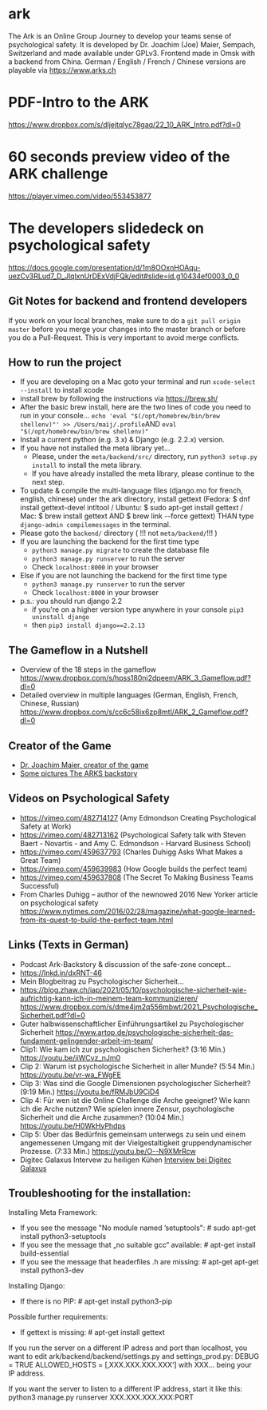 # ark
The Ark is an Online Group Journey to develop your teams sense of psychological safety. It is developed by Dr. Joachim (Joe) Maier, Sempach, Switzerland and made available under GPLv3. Frontend made in Omsk with a backend from China. German / English / French / Chinese versions are playable via https://www.arks.ch
# PDF-Intro to the ARK
https://www.dropbox.com/s/dljejtqlyc78gaq/22_10_ARK_Intro.pdf?dl=0
# 60 seconds preview video of the ARK challenge
https://player.vimeo.com/video/553453877
# The developers slidedeck on psychological safety
https://docs.google.com/presentation/d/1m8OOxnHOAqu-uezCv3RLud7_D_JlqlxnUrDExVdjFQk/edit#slide=id.g10434ef0003_0_0
## Git Notes for backend and frontend developers
If you work on your local branches, make sure to do a `git pull origin master` before you merge your changes into the master branch or before you do a Pull-Request. This is very important to avoid merge conflicts.
## How to run the project 
- If you are developing on a Mac goto your terminal and run ```xcode-select --install``` to install xcode
- install brew by following the instructions via https://brew.sh/
- After the basic brew install, here are the two lines of code you need to run in your console…
```echo 'eval "$(/opt/homebrew/bin/brew shellenv)"' >> /Users/maij/.profile```AND ```eval "$(/opt/homebrew/bin/brew shellenv)"```
- Install a current python (e.g. 3.x) & Django (e.g. 2.2.x) version.
- If you have not installed the meta library yet...
    - Please, under the ```meta/backend/src/``` directory, run ```python3 setup.py install``` to install the meta library.
    - If you have already installed the meta library, please continue to the next step.
- To update & compile the multi-language files (django.mo for french, english, chinese) under the ark directory, install gettext (Fedora: $ dnf install gettext-devel intltool / Ubuntu: $ sudo apt-get install gettext / Mac: $ brew install gettext AND $ brew link --force gettext) THAN type ```django-admin compilemessages``` in the terminal.
- Please goto the ```backend/``` directory ( !!! not ```meta/backend/```!!! )
- If you are launching the backend for the first time type
    - ```python3 manage.py migrate``` to create the database file
    - ```python3 manage.py runserver``` to run the server
    - Check ```localhost:8000``` in your browser
- Else if you are not launching the backend for the first time type
    - ```python3 manage.py runserver``` to run the server
    - Check ```localhost:8000``` in your browser
- p.s.: you should run django 2.2
    - if you're on a higher version type anywhere in your console ```pip3 uninstall django```
    - then ```pip3 install django==2.2.13```
## The Gameflow in a Nutshell
- Overview of the 18 steps in the gameflow
https://www.dropbox.com/s/hpss180nj2dpeem/ARK_3_Gameflow.pdf?dl=0
- Detailed overview in multiple languages (German, English, French, Chinese, Russian)
https://www.dropbox.com/s/cc6c58ix6zp8mtl/ARK_2_Gameflow.pdf?dl=0
## Creator of the Game
* [Dr. Joachim Maier, creator of the game](https://www.linkedin.com/in/dr-joachim-maier/)
* [Some pictures The ARKS backstory](https://photos.app.goo.gl/4fHKgDkx9ChjeiuV8)
## Videos on Psychological Safety
* https://vimeo.com/482714127 (Amy Edmondson Creating Psychological Safety at Work)
* https://vimeo.com/482713162 (Psychological Safety talk with Steven Baert - Novartis - and Amy C. Edmondson - Harvard Business School)
* https://vimeo.com/459637793 (Charles Duhigg Asks What Makes a Great Team)
* https://vimeo.com/459639983 (How Google builds the perfect team)
* https://vimeo.com/459637808 (The Secret To Making Business Teams Successful)
* From Charles Duhigg – author of the newnowed 2016 New Yorker article on psychological safety https://www.nytimes.com/2016/02/28/magazine/what-google-learned-from-its-quest-to-build-the-perfect-team.html
## Links (Texts in German)
* Podcast Ark-Backstory & discussion of the safe-zone concept...
* https://lnkd.in/dxRNT-46
* Mein Blogbeitrag zu Psychologischer Sicherheit...
* https://blog.zhaw.ch/iap/2021/05/10/psychologische-sicherheit-wie-aufrichtig-kann-ich-in-meinem-team-kommunizieren/
https://www.dropbox.com/s/dme4jm2q556mbwt/2021_Psychologische_Sicherheit.pdf?dl=0
* Guter halbwissenschaftlicher Einführungsartikel zu Psychologischer Sicherheit https://www.artop.de/psychologische-sicherheit-das-fundament-gelingender-arbeit-im-team/
* Clip1: Wie kam ich zur psychologischen Sicherheit? (3:16 Min.)
https://youtu.be/jiWCvz_nJm0
* Clip 2: Warum ist psychologische Sicherheit in aller Munde? (5:54 Min.)
https://youtu.be/vr-wa_FWgFE
* Clip 3: Was sind die Google Dimensionen psychologischer Sicherheit? (9:19 Min.)
https://youtu.be/fRMJbU9CiD4
* Clip 4: Für wen ist die Online Challenge die Arche geeignet? Wie kann ich die Arche nutzen? Wie spielen innere Zensur, psychologische Sicherheit und die Arche zusammen? (10:04 Min.)
https://youtu.be/H0WkHyPhdps
* Clip 5: Über das Bedürfnis gemeinsam unterwegs zu sein und einem angemessenen Umgang mit der Vielgestaltigkeit gruppendynamischer Prozesse. (7:33 Min.)
https://youtu.be/O--N9XMrRcw
* Digitec Galaxus Intervew zu heiligen Kühen [Interview bei Digitec Galaxus](https://www.personal-schweiz.ch/experten-interviews/article/innovation-bei-digitec-galaxus-gibt-es-keine-heiligen-kuehe/)

## Troubleshooting for the installation:
Installing Meta Framework:
* If you see the message "No module named ’setuptools": # sudo apt-get install python3-setuptools
* If you see the message that „no suitable gcc“ available: # apt-get install build-essential
* If you see the message that headerfiles .h are missing: # apt-get apt-get install python3-dev

Installing Django:
* If there is no PIP: # apt-get install python3-pip

Possible further requirements:
* If gettext is missing: # apt-get install gettext 

If you run the server on a different IP adress and port than localhost, you want to edit ark/backend/backend/settings.py and settings_prod.py: 
DEBUG = TRUE 
ALLOWED_HOSTS = [‚XXX.XXX.XXX.XXX‘]   	with XXX… being your IP address.

If you want the server to listen to a different IP address, start it like this:
  python3 manage.py runserver XXX.XXX.XXX.XXX:PORT
